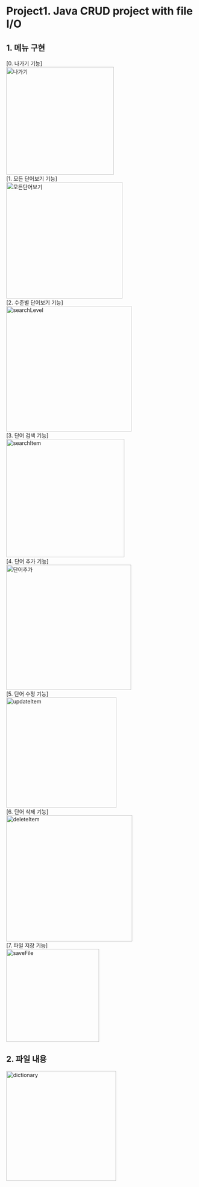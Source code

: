 # Project1. Java CRUD project with file I/O
## 1. 메뉴 구현   
[0. 나가기 기능]   
 <img width="285" alt="나가기" src="https://user-images.githubusercontent.com/112387593/188550041-5191bd78-c114-4562-bec9-0515d6874a67.png">  
[1. 모든 단어보기 기능]   
<img width="308" alt="모든단어보기" src="https://user-images.githubusercontent.com/112387593/188550524-c985c930-0c7d-445e-9779-921ae12c1e89.png">  
[2. 수준별 단어보기 기능]   
<img width="332" alt="searchLevel" src="https://user-images.githubusercontent.com/112387593/190841085-b469182c-c3e6-47cf-852a-39de5d885f7e.png">   
[3. 단어 검색 기능]   
<img width="313" alt="searchItem" src="https://user-images.githubusercontent.com/112387593/190841126-d7476525-b20c-4b2c-a3ea-f3355874ec70.png">   
[4. 단어 추가 기능]   
<img width="331" alt="단어추가" src="https://user-images.githubusercontent.com/112387593/188548371-b833e2b1-d82e-4f4e-80a2-3253f9f44ad2.png">   
[5. 단어 수정 기능]   
<img width="292" alt="updateItem" src="https://user-images.githubusercontent.com/112387593/190841136-65747e10-63fb-448a-b24c-85191d2d6370.png">   
[6. 단어 삭제 기능]   
<img width="334" alt="deleteItem" src="https://user-images.githubusercontent.com/112387593/190841160-41fd6c05-0154-4699-8b28-26e0b23dcfcb.png">   
[7. 파일 저장 기능]   
<img width="246" alt="saveFile" src="https://user-images.githubusercontent.com/112387593/190841173-8d8be6e4-0c51-4c48-9dbb-70425155653b.png">   
## 2. 파일 내용   
<img width="291" alt="dictionary" src="https://user-images.githubusercontent.com/112387593/190841451-e2ff888e-9059-4b3d-b4af-caea147faec0.png">
